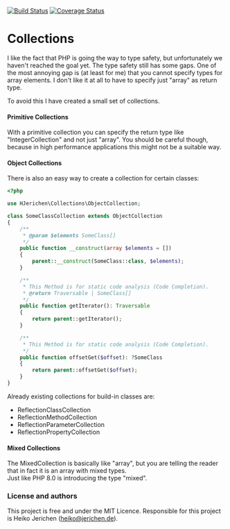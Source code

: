 [![Build Status](https://travis-ci.org/hjerichen/collections.svg?branch=master)](https://travis-ci.org/hjerichen/collections)
[![Coverage Status](https://coveralls.io/repos/github/hjerichen/collections/badge.svg?branch=master)](https://coveralls.io/github/hjerichen/collections?branch=master)

# Collections

I like the fact that PHP is going the way to type safety, but unfortunately we haven't reached the goal yet.
The type safety still has some gaps. One of the most annoying gap is (at least for me) that you cannot specify types for array elements.
I don't like it at all to have to specify just "array" as return type.

To avoid this I have created a small set of collections.

#### Primitive Collections
With a primitive collection you can specify the return type like "IntegerCollection" and not just "array".
You should be careful though, because in high performance applications this might not be a suitable way.

#### Object Collections
There is also an easy way to create a collection for certain classes:

```php
<?php

use HJerichen\Collections\ObjectCollection;

class SomeClassCollection extends ObjectCollection
{
    /**
     * @param $elements SomeClass[]
     */
    public function __construct(array $elements = [])
    {
        parent::__construct(SomeClass::class, $elements);
    }

    /**
     * This Method is for static code analysis (Code Completion).
     * @return Traversable | SomeClass[]
     */
    public function getIterator(): Traversable
    {
        return parent::getIterator();
    }

    /**
     * This Method is for static code analysis (Code Completion).
     */
    public function offsetGet($offset): ?SomeClass
    {
        return parent::offsetGet($offset);
    }
}
```

Already existing collections for build-in classes are:  
- ReflectionClassCollection  
- ReflectionMethodCollection  
- ReflectionParameterCollection  
- ReflectionPropertyCollection

#### Mixed Collections
The MixedCollection is basically like "array", but you are telling the reader that in fact it is an array with mixed types.  
Just like PHP 8.0 is introducing the type "mixed".

### License and authors
This project is free and under the MIT Licence. Responsible for this project is Heiko Jerichen (heiko@jerichen.de).